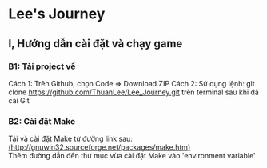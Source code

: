 # Lee's Journey

## I, Hướng dẫn cài đặt và chạy game
  ### B1: Tải project về
  Cách 1: Trên Github, chọn Code => Download ZIP
  Cách 2: Sử dụng lệnh: git clone https://github.com/ThuanLee/Lee_Journey.git trên terminal sau khi đã cài Git  
  ### B2: Cài đặt Make
  Tải và cài đặt Make từ đường link sau: [(http://gnuwin32.sourceforge.net/packages/make.htm)](http://gnuwin32.sourceforge.net/packages/make.htm)  
  Thêm đường dẫn đến thư mục vừa cài đặt Make vào 'environment variable'
    
    

